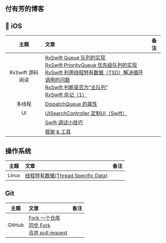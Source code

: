 付有芳的博客
---

##  iOS

| 主题 | 文章 | 备注 |
|:-------:|:------|:----:|
|RxSwift 源码阅读|[RxSwift Queue 队列的实现](./articles/RxSwift-Queue.md)<br>[RxSwift PriorityQueue 优先级队列的实现](./articles/RxSwift-PriorityQueue.md)<br>[RxSwift 利用线程特有数据（TSD）解决循环调用的问题](./articles/RxSwift_TSD.md)<br>[RxSwift 判断是否为“主队列”](./articles/RxSwift_main_Queue.md)<br>[RxSwift 杂记（1）](./articles/RxSwift_Note_1.md)||
| 多线程 | [DispatchQueue 的属性](./articles/DispatchQueue_Attributes.md) | |
| UI | [UISearchController 定制UI（Swift）](./articles/2018_05_25_SearchBar.md) | |
| | [Swift 调试小技巧](./articles/Swift_Debug_Tip.md) | |
| | [框架 & 工具](./articles/tools.md) | |

## 操作系统

| 主题 | 文章 | 备注 |
|:-------:|:------|:----:|
| Linux |[线程特有数据(Thread Specific Data)](./articles/Thread_Specific_Data.md)||

## Git
| 主题 | 文章 | 备注 |
|:-------:|:------|:----:|
| GitHub | [Fork 一个仓库](./articles/2018_05_10_Fork_A_Repo.md)<br>[同步 Fork](./articles/2018_05_10_Syncing_a_fork.md)<br>[合并 pull request](./articles/2018_05_14_Merging_a_pull_request.md) | |
